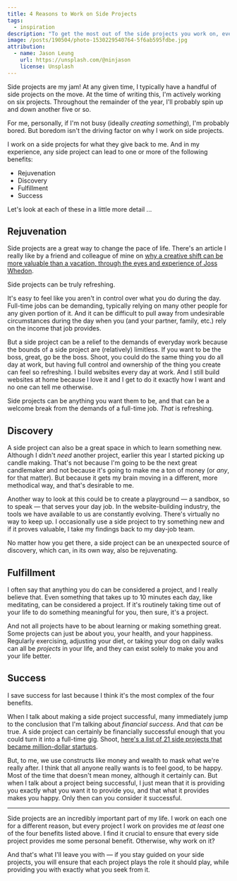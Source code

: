 ```yaml
---
title: 4 Reasons to Work on Side Projects
tags:
  - inspiration
description: "To get the most out of the side projects you work on, every project should provide you with at least one of four key benefits."
image: /posts/190504/photo-1530229540764-5f6ab595fdbe.jpg
attribution:
  - name: Jason Leung
    url: https://unsplash.com/@ninjason
    license: Unsplash
---
```


Side projects are my jam! At any given time, I typically have a handful of side projects on the move. At the time of writing this, I'm actively working on six projects. Throughout the remainder of the year, I'll probably spin up and down another five or so.

For me, personally, if I'm not busy (ideally _creating something_), I'm probably bored. But boredom isn't the driving factor on why I work on side projects.

I work on a side projects for what they give back to me. And in my experience, any side project can lead to one or more of the following benefits:

- Rejuvenation
- Discovery
- Fulfillment
- Success

Let's look at each of these in a little more detail ...

## Rejuvenation

Side projects are a great way to change the pace of life. There's an article I really like by a friend and colleague of mine on [why a creative shift can be more valuable than a vacation, through the eyes and experience of Joss Whedon](https://www.fastcompany.com/1681608/why-you-need-a-creative-shift-instead-of-a-vacation-as-explained-by-joss-whedon).

Side projects can be truly refreshing.

It's easy to feel like you aren't in control over what you do during the day. Full-time jobs can be demanding, typically relying on many other people for any given portion of it. And it can be difficult to pull away from undesirable circumstances during the day when you (and your partner, family, etc.) rely on the income that job provides.

But a side project can be a relief to the demands of everyday work because the bounds of a side project are (relatively) limitless. If you want to be the boss, great, go be the boss. Shoot, you could do the same thing you do all day at work, but having full control and ownership of the thing you create can feel so refreshing. I build websites every day at work. And I still build websites at home because I love it and I get to do it exactly how I want and no one can tell me otherwise.

Side projects can be anything you want them to be, and that can be a welcome break from the demands of a full-time job. _That_ is refreshing.

## Discovery

A side project can also be a great space in which to learn something new. Although I didn't _need_ another project, earlier this year I started picking up candle making. That's not because I'm going to be the next great candlemaker and not because it's going to make me a ton of money (or _any_, for that matter). But because it gets my brain moving in a different, more methodical way, and that's desirable to me.

Another way to look at this could be to create a playground — a sandbox, so to speak — that serves your day job. In the website-building industry, the tools we have available to us are constantly evolving. There's virtually no way to keep up. I occasionally use a side project to try something new and if it proves valuable, I take my findings back to my day-job team.

No matter how you get there, a side project can be an unexpected source of discovery, which can, in its own way, also be rejuvenating.

## Fulfillment

I often say that anything you do can be considered a project, and I really believe that. Even something that takes up to 10 minutes each day, like meditating, can be considered a project. If it's routinely taking time out of your life to do something meaningful for you, then sure, it's a project.

And not all projects have to be about learning or making something great. Some projects can just be about you, your health, and your happiness. Regularly exercising, adjusting your diet, or taking your dog on daily walks can all be _projects_ in your life, and they can exist solely to make you and your life better.

## Success

I save success for last because I think it's the most complex of the four benefits.

When I talk about making a side project successful, many immediately jump to the conclusion that I'm talking about _financial success_. And that _can_ be true. A side project can certainly be financially successful enough that you could turn it into a full-time gig. Shoot, [here's a list of 21 side projects that became million-dollar startups](https://www.inc.com/jeff-haden/21-side-projects-that-became-million-dollar-startups-and-how-yours-can-too).

But, to me, we use constructs like money and wealth to mask what we're really after. I think that all anyone really wants is to feel good, to be happy. Most of the time that doesn't mean money, although it certainly can. But when I talk about a project being successful, I just mean that it is providing you exactly what you want it to provide you, and that what it provides makes you happy. Only then can you consider it successful.

---

Side projects are an incredibly important part of my life. I work on each one for a different reason, but every project I work on provides me _at least_ one of the four benefits listed above. I find it crucial to ensure that every side project provides me some personal benefit. Otherwise, why work on it?

And that's what I'll leave you with — if you stay guided on your side projects, you will ensure that each project plays the role it should play, while providing you with exactly what you seek from it.
